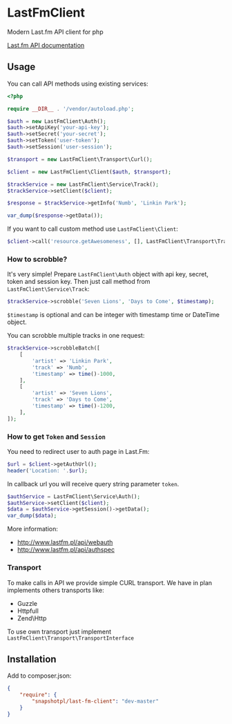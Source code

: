 LastFmClient
============

Modern Last.fm API client for php

[Last.fm API documentation](http://www.last.fm/api)

## Usage

You can call API methods using existing services:

```php
<?php

require __DIR__ . '/vendor/autoload.php';

$auth = new LastFmClient\Auth();
$auth->setApiKey('your-api-key');
$auth->setSecret('your-secret');
$auth->setToken('user-token');
$auth->setSession('user-session');

$transport = new LastFmClient\Transport\Curl();

$client = new LastFmClient\Client($auth, $transport);

$trackService = new LastFmClient\Service\Track();
$trackService->setClient($client);

$response = $trackService->getInfo('Numb', 'Linkin Park');

var_dump($response->getData());
```

If you want to call custom method use `LastFmClient\Client`:

```php
$client->call('resource.getAwesomeness', [], LastFmClient\Transport\TransportInterface::METHOD_GET);
```

### How to scrobble?

It's very simple! Prepare `LastFmClient\Auth` object with api key, secret, token and session key. Then just call method from `LastFmClient\Service\Track`:

```php
$trackService->scrobble('Seven Lions', 'Days to Come', $timestamp);
```

`$timestamp` is optional and can be integer with timestamp time or DateTime object.

You can scrobble multiple tracks in one request:

```php
$trackService->scrobbleBatch([
    [
        'artist' => 'Linkin Park',
        'track' => 'Numb',
        'timestamp' => time()-1000,
    ],
    [
        'artist' => 'Seven Lions',
        'track' => 'Days to Come',
        'timestamp' => time()-1200,
    ],
]);
```

### How to get `Token` and `Session`

You need to redirect user to auth page in Last.Fm:

```php
$url = $client->getAuthUrl();
header('Location: '.$url);
```

In callback url you will receive query string parameter `token`.

```php
$authService = LastFmClient\Service\Auth();
$authService->setClient($client);
$data = $authService->getSession()->getData();
var_dump($data);
```

More information:
* http://www.lastfm.pl/api/webauth
* http://www.lastfm.pl/api/authspec

### Transport

To make calls in API we provide simple CURL transport. We have in plan implements others transports like:
* Guzzle
* Httpfull
* Zend\Http

To use own transport just implement `LastFmClient\Transport\TransportInterface`

## Installation

Add to composer.json:
```json
{
    "require": {
        "snapshotpl/last-fm-client": "dev-master"
    }
}
```
